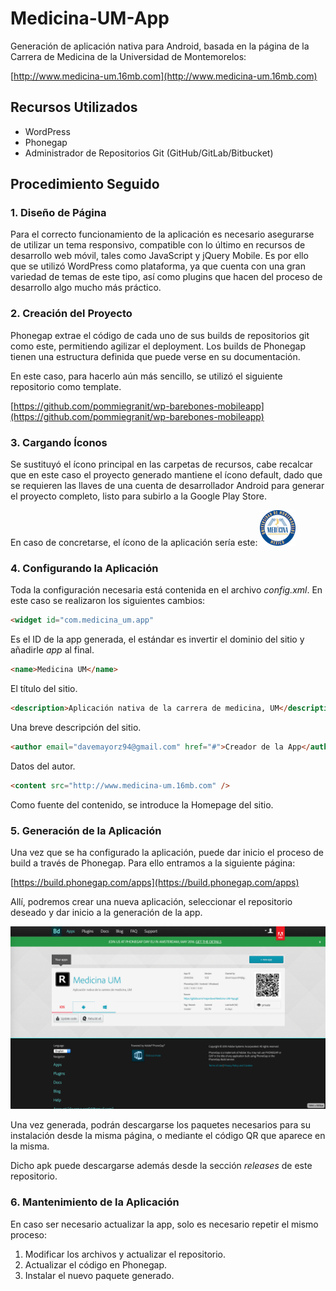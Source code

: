 # Medicina-UM-App

Generación de aplicación nativa para Android, basada en la página de la Carrera de Medicina de la Universidad de Montemorelos:

[http://www.medicina-um.16mb.com](http://www.medicina-um.16mb.com)

## Recursos Utilizados

* WordPress
* Phonegap
* Administrador de Repositorios Git (GitHub/GitLab/Bitbucket)

## Procedimiento Seguido

### 1. Diseño de Página

Para el correcto funcionamiento de la aplicación es necesario asegurarse de utilizar un tema responsivo, compatible con lo último en recursos de desarrollo web móvil, tales como JavaScript y jQuery Mobile. Es por ello que se utilizó WordPress como plataforma, ya que cuenta con una gran variedad de temas de este tipo, así como plugins que hacen del proceso de desarrollo algo mucho más práctico.

### 2. Creación del Proyecto

Phonegap extrae el código de cada uno de sus builds de repositorios git como este, permitiendo agilizar el deployment. Los builds de Phonegap tienen una estructura definida que puede verse en su documentación.

En este caso, para hacerlo aún más sencillo, se utilizó el siguiente repositorio como template.

[https://github.com/pommiegranit/wp-barebones-mobileapp](https://github.com/pommiegranit/wp-barebones-mobileapp)

### 3. Cargando Íconos

Se sustituyó el ícono principal en las carpetas de recursos, cabe recalcar que en este caso el proyecto generado mantiene el ícono default, dado que se requieren las llaves de una cuenta de desarrollador Android para generar el proyecto completo, listo para subirlo a la Google Play Store.

En caso de concretarse, el ícono de la aplicación sería este:
![alt text](icon.png)

### 4. Configurando la Aplicación

Toda la configuración necesaria está contenida en el archivo *config.xml*. En este caso se realizaron los siguientes cambios:

```html
<widget id="com.medicina_um.app"
```

Es el ID de la app generada, el estándar es invertir el dominio del sitio y añadirle *app* al final.

```html
<name>Medicina UM</name>
```

El título del sitio.

```html
<description>Aplicación nativa de la carrera de medicina, UM</description>
```

Una breve descripción del sitio.

```html
<author email="davemayorz94@gmail.com" href="#">Creador de la App</author>
```

Datos del autor.

```html
<content src="http://www.medicina-um.16mb.com" />
```

Como fuente del contenido, se introduce la Homepage del sitio.

### 5. Generación de la Aplicación

Una vez que se ha configurado la aplicación, puede dar inicio el proceso de build a través de Phonegap. Para ello entramos a la siguiente página:

[https://build.phonegap.com/apps](https://build.phonegap.com/apps)

Allí, podremos crear una nueva aplicación, seleccionar el repositorio deseado y dar inicio a la generación de la app.

![alt text](screenshot.png)

Una vez generada, podrán descargarse los paquetes necesarios para su instalación desde la misma página, o mediante el código QR que aparece en la misma.

Dicho apk puede descargarse además desde la sección *releases* de este repositorio.

### 6. Mantenimiento de la Aplicación

En caso ser necesario actualizar la app, solo es necesario repetir el mismo proceso:

1. Modificar los archivos y actualizar el repositorio.
2. Actualizar el código en Phonegap.
3. Instalar el nuevo paquete generado.

